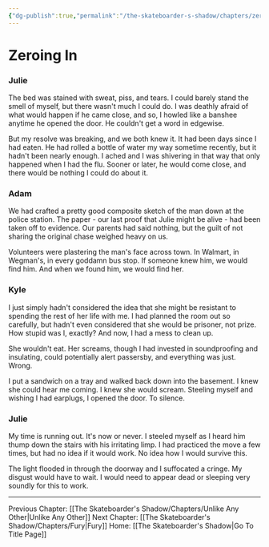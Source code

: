 ```yaml
---
{"dg-publish":true,"permalink":"/the-skateboarder-s-shadow/chapters/zeroing-in/"}
---
```


# Zeroing In

### Julie

The bed was stained with sweat, piss, and tears. I could barely stand the smell of myself, but there wasn't much I could do. I was deathly afraid of what would happen if he came close, and so, I howled like a banshee anytime he opened the door. He couldn't get a word in edgewise. 

But my resolve was breaking, and we both knew it. It had been days since I had eaten. He had rolled a bottle of water my way sometime recently, but it hadn't been nearly enough. I ached and I was shivering in that way that only happened when I had the flu. Sooner or later, he would come close, and there would be nothing I could do about it. 

### Adam

We had crafted a pretty good composite sketch of the man down at the police station. The paper - our last proof that Julie might be alive - had been taken off to evidence. Our parents had said nothing, but the guilt of not sharing the original chase weighed heavy on us. 

Volunteers were plastering the man's face across town. In Walmart, in Wegman's, in every goddamn bus stop. If someone knew him, we would find him. And when we found him, we would find her.
### Kyle

I just simply hadn't considered the idea that she might be resistant to spending the rest of her life with me. I had planned the room out so carefully, but hadn't even considered that she would be prisoner, not prize. How stupid was I, exactly? And now, I had a mess to clean up. 

She wouldn't eat. Her screams, though I had invested in soundproofing and insulating, could potentially alert passersby, and everything was just. Wrong. 

I put a sandwich on a tray and walked back down into the basement. I knew she could hear me coming. I knew she would scream. Steeling myself and wishing I had earplugs, I opened the door. To silence. 

### Julie

My time is running out. It's now or never. I steeled myself as I heard him thump down the stairs with his irritating limp. I had practiced the move a few times, but had no idea if it would work. No idea how I would survive this. 

The light flooded in through the doorway and I suffocated a cringe. My disgust would have to wait. I would need to appear dead or sleeping very soundly for this to work.  

  ---
Previous Chapter: [[The Skateboarder's Shadow/Chapters/Unlike Any Other\|Unlike Any Other]]
Next Chapter: [[The Skateboarder's Shadow/Chapters/Fury\|Fury]]
Home: [[The Skateboarder's Shadow\|Go To Title Page]]